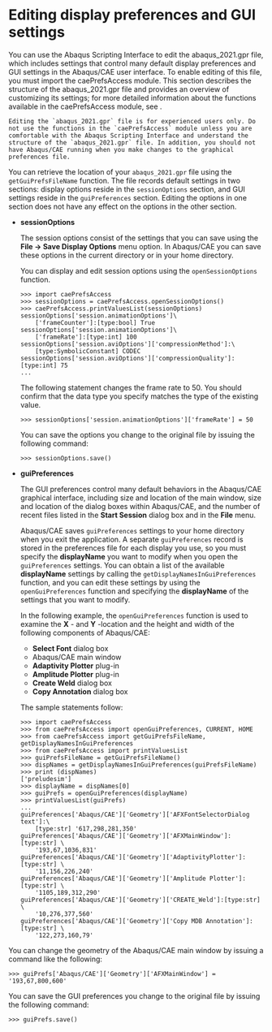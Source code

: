 # Editing display preferences and GUI settings

You can use the Abaqus Scripting Interface to edit the abaqus_2021.gpr file, which includes settings that control many default display preferences and GUI settings in the Abaqus/CAE user interface. To enable editing of this file, you must import the caePrefsAccess module. This section describes the structure of the abaqus_2021.gpr file and provides an overview of customizing its settings; for more detailed information about the functions available in the caePrefsAccess module, see [](/reference/kernel/cae_display_preferences.md).

```{warning}
Editing the `abaqus_2021.gpr` file is for experienced users only. Do not use the functions in the `caePrefsAccess` module unless you are comfortable with the Abaqus Scripting Interface and understand the structure of the `abaqus_2021.gpr` file. In addition, you should not have Abaqus/CAE running when you make changes to the graphical preferences file.
```

You can retrieve the location of your `abaqus_2021.gpr` file using the `getGuiPrefsFileName` function. The file records default settings in two sections: display options reside in the `sessionOptions` section, and GUI settings reside in the `guiPreferences` section. Editing the options in one section does not have any effect on the options in the other section.

- **sessionOptions**

  The session options consist of the settings that you can save using the **File -> Save Display Options** menu option. In Abaqus/CAE you can save these options in the current directory or in your home directory.

  You can display and edit session options using the `openSessionOptions` function.

  ```pycon
  >>> import caePrefsAccess
  >>> sessionOptions = caePrefsAccess.openSessionOptions()
  >>> caePrefsAccess.printValuesList(sessionOptions)
  sessionOptions['session.animationOptions']\
      ['frameCounter']:[type:bool] True
  sessionOptions['session.animationOptions']\
      ['frameRate']:[type:int] 100
  sessionOptions['session.aviOptions']['compressionMethod']:\
      [type:SymbolicConstant] CODEC
  sessionOptions['session.aviOptions']['compressionQuality']:[type:int] 75
  ...
  ```

  The following statement changes the frame rate to 50. You should confirm that the data type you specify matches the type of the existing value.

  ```pycon
  >>> sessionOptions['session.animationOptions']['frameRate'] = 50
  ```

  You can save the options you change to the original file by issuing the following command:

  ```pycon
  >>> sessionOptions.save()
  ```

- **guiPreferences**

  The GUI preferences control many default behaviors in the Abaqus/CAE graphical interface, including size and location of the main window, size and location of the dialog boxes within Abaqus/CAE, and the number of recent files listed in the **Start Session** dialog box and in the **File** menu.

  Abaqus/CAE saves `guiPreferences` settings to your home directory when you exit the application. A separate `guiPreferences` record is stored in the preferences file for each display you use, so you must specify the **displayName** you want to modify when you open the `guiPreferences` settings. You can obtain a list of the available **displayName** settings by calling the `getDisplayNamesInGuiPreferences` function, and you can edit these settings by using the `openGuiPreferences` function and specifying the **displayName** of the settings that you want to modify.

  In the following example, the `openGuiPreferences` function is used to examine the **X** - and **Y** -location and the height and width of the following components of Abaqus/CAE:

  - **Select Font** dialog box
  - Abaqus/CAE main window
  - **Adaptivity Plotter** plug-in
  - **Amplitude Plotter** plug-in
  - **Create Weld** dialog box
  - **Copy Annotation** dialog box

  The sample statements follow:

  ```pycon
  >>> import caePrefsAccess
  >>> from caePrefsAccess import openGuiPreferences, CURRENT, HOME
  >>> from caePrefsAccess import getGuiPrefsFileName, getDisplayNamesInGuiPreferences
  >>> from caePrefsAccess import printValuesList
  >>> guiPrefsFileName = getGuiPrefsFileName()
  >>> dispNames = getDisplayNamesInGuiPreferences(guiPrefsFileName)
  >>> print (dispNames)
  ['preludesim']
  >>> displayName = dispNames[0]
  >>> guiPrefs = openGuiPreferences(displayName)
  >>> printValuesList(guiPrefs)
  ...
  guiPreferences['Abaqus/CAE']['Geometry']['AFXFontSelectorDialog text']:\
      [type:str] '617,298,281,350'
  guiPreferences['Abaqus/CAE']['Geometry']['AFXMainWindow']:[type:str] \
      '193,67,1036,831'
  guiPreferences['Abaqus/CAE']['Geometry']['AdaptivityPlotter']:[type:str] \
      '11,156,226,240'
  guiPreferences['Abaqus/CAE']['Geometry']['Amplitude Plotter']:[type:str] \
      '1105,189,312,290'
  guiPreferences['Abaqus/CAE']['Geometry']['CREATE_Weld']:[type:str] \
      '10,276,377,560'
  guiPreferences['Abaqus/CAE']['Geometry']['Copy MDB Annotation']:[type:str] \
      '122,273,160,79'
  ```

You can change the geometry of the Abaqus/CAE main window by issuing a command like the following:

```pycon
>>> guiPrefs['Abaqus/CAE']['Geometry']['AFXMainWindow'] = '193,67,800,600'
```

You can save the GUI preferences you change to the original file by issuing the following command:

```pycon
>>> guiPrefs.save()
```
